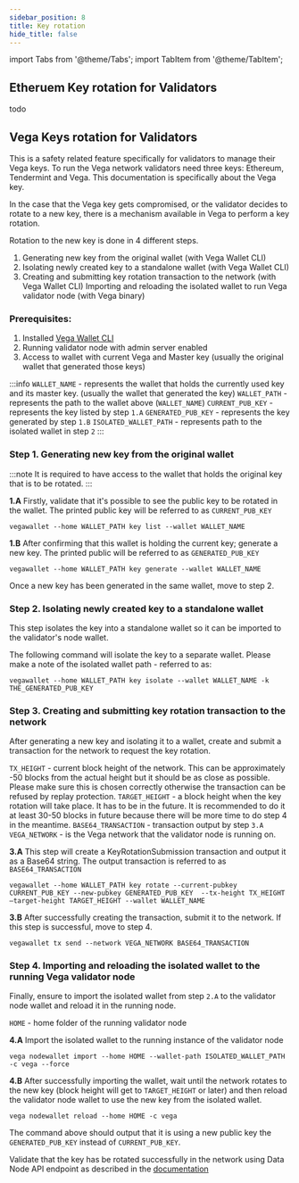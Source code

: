 ```yaml
---
sidebar_position: 8
title: Key rotation
hide_title: false
---
```


import Tabs from '@theme/Tabs';
import TabItem from '@theme/TabItem';

## Etheruem Key rotation for Validators

todo

## Vega Keys rotation for Validators

This is a safety related feature specifically for validators to manage their Vega keys. To run the Vega network validators need three keys: Ethereum, Tendermint and Vega. This documentation is specifically about the Vega key.

In the case that the Vega key gets compromised, or the validator decides to rotate to a new key, there is a mechanism available in Vega to perform a key rotation.

Rotation to the new key is done in 4 different steps.
1. Generating new key from the original wallet (with Vega Wallet CLI)
1. Isolating newly created key to a standalone wallet (with Vega Wallet CLI)
1. Creating and submitting key rotation transaction to the network (with Vega Wallet CLI)
Importing and reloading the isolated wallet to run Vega validator node (with Vega binary)

### Prerequisites:

1. Installed [Vega Wallet CLI](https://github.com/vegaprotocol/vegawallet)
1. Running validator node with admin server enabled
1. Access to wallet with current Vega and Master key (usually the original wallet that generated those keys)

:::info
`WALLET_NAME` - represents the wallet that holds the currently used key and its master key. (usually the wallet that generated the key)
`WALLET_PATH` - represents the path to the wallet above (`WALLET_NAME`)
`CURRENT_PUB_KEY` - represents the key listed by step `1.A`
`GENERATED_PUB_KEY` - represents the key generated by step `1.B`
`ISOLATED_WALLET_PATH` - represents path to the isolated wallet in step `2`
:::


### Step 1. Generating new key from the original wallet

:::note 
It is required to have access to the wallet that holds the original key that is to be rotated.
:::

**1.A** Firstly, validate that it's possible to see the public key to be rotated in the wallet. The printed public key will be referred to as `CURRENT_PUB_KEY`

```
vegawallet --home WALLET_PATH key list --wallet WALLET_NAME
```

**1.B** After confirming that this wallet is holding the current key; generate a new key. The printed public will be referred to as `GENERATED_PUB_KEY`

```
vegawallet --home WALLET_PATH key generate --wallet WALLET_NAME
```

Once a new key has been generated in the same wallet,  move to step 2.

### Step 2. Isolating newly created key to a standalone wallet

This step isolates the key into a standalone wallet so it can be imported to the validator's node wallet.

The following command will isolate the key to a separate wallet. Please make a note of the isolated wallet path - referred to as:

```
vegawallet --home WALLET_PATH key isolate --wallet WALLET_NAME -k THE_GENERATED_PUB_KEY
```

### Step 3. Creating and submitting key rotation transaction to the network

After generating a new key and isolating it to a wallet, create and submit a transaction for the network to request the key rotation.

`TX_HEIGHT` - current block height of the network. This can be approximately -50 blocks from the actual height but it should be as close as possible. Please make sure this is chosen correctly otherwise the transaction can be refused by replay protection.
`TARGET_HEIGHT` - a block height when the key rotation will take place. It has to be in the future. It is recommended to do it at least 30-50 blocks in future because there will be more time to do step 4 in the meantime.
`BASE64_TRANSACTION` - transaction output by step `3.A`
`VEGA_NETWORK` - is the Vega network that the validator node is running on.

**3.A** This step will create a KeyRotationSubmission transaction and output it as a Base64 string. The output transaction is referred to as `BASE64_TRANSACTION`

```
vegawallet --home WALLET_PATH key rotate --current-pubkey  CURRENT_PUB_KEY --new-pubkey GENERATED_PUB_KEY  --tx-height TX_HEIGHT —target-height TARGET_HEIGHT --wallet WALLET_NAME
```

**3.B** After successfully creating the transaction, submit it to the network. If this step is successful, move to step 4.

```
vegawallet tx send --network VEGA_NETWORK BASE64_TRANSACTION
```


### Step 4. Importing and reloading the isolated wallet to the running Vega validator node

Finally, ensure to import the isolated wallet from step `2.A` to the validator node wallet and reload it in the running node.

`HOME` - home folder of the running validator node

**4.A** Import the isolated wallet to the running instance of the validator node

```
vega nodewallet import --home HOME --wallet-path ISOLATED_WALLET_PATH -c vega --force
```

**4.B** After successfully importing the wallet, wait until the network rotates to the new key (block height will get to `TARGET_HEIGHT` or later) and then reload the validator node wallet to use the new key from the isolated wallet.

```
vega nodewallet reload --home HOME -c vega
```

The command above should output that it is using a new public key the `GENERATED_PUB_KEY` instead of `CURRENT_PUB_KEY`.

Validate that the key has be rotated successfully in the network using Data Node API endpoint as described in the [documentation](https://docs.vega.xyz/docs/mainnet/api/rest/data-node/data#operation/GetKeyRotations)
